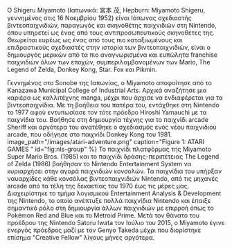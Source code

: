 Ο Shigeru Miyamoto (Ιαπωνικά: 宮本 茂, Hepburn: Miyamoto Shigeru, γεννημένος στις 16 Νοεμβρίου 1952) είναι Ιάπωνας σχεδιαστής βιντεοπαιχνιδιών,
παραγωγός και σκηνοθέτης παιχνιδιών στη Nintendo, όπου υπηρετεί ως ένας από τους αντιπροσωπευτικούς σκηνοθέτες της. Θεωρείται ευρέως ως ένας από 
τους πιο καταξιωμένους και επιδραστικούς σχεδιαστές στην ιστορία των βιντεοπαιχνιδιών, είναι ο δημιουργός μερικών από τα πιο αναγνωρισμένα και ευπώλητα 
franchise παιχνιδιών όλων των εποχών, συμπεριλαμβανομένων των Mario, The Legend of Zelda, Donkey Kong, Star. Fox και Pikmin.

Γεννημένος στο Sonobe της Ιαπωνίας, ο Miyamoto αποφοίτησε από το Kanazawa Municipal College of Industrial Arts. Αρχικά αναζήτησε μια καριέρα ως 
καλλιτέχνης manga, μέχρι που άρχισε να ενδιαφέρεται για τα βιντεοπαιχνίδια. Με τη βοήθεια του πατέρα του, εντάχθηκε στη Nintendo το 1977 αφού εντυπωσίασε
τον τότε πρόεδρο Hiroshi Yamauchi με τα παιχνίδια του. Βοήθησε στη δημιουργία τέχνης για το παιχνίδι arcade Sheriff και αργότερα του ανατέθηκε ο
σχεδιασμός ενός νέου παιχνιδιού arcade, που οδήγησε στο παιχνίδι Donkey Kong του 1981.
image_path="/images/atari-adventure.png" caption="Figure 1: ATARI GAMES " id="fig:nls-group" %}
Το παιχνίδι πλατφόρμας της Miyamoto Super Mario Bros. (1985) και το παιχνίδι δράσης-περιπέτειας The Legend of Zelda (1986) βοήθησαν το Nintendo Entertainment
System να κυριαρχήσει στην αγορά παιχνιδιών κονσολών. Τα παιχνίδια του υπήρξαν ναυαρχίδες κάθε κονσόλας βιντεοπαιχνιδιών Nintendo, από τις μηχανές arcade από τα 
τέλη της δεκαετίας του 1970 έως τις μέρες μας. Διαχειρίστηκε το τμήμα λογισμικού Entertainment Analysis & Development της Nintendo, το οποίο ανέπτυξε πολλά παιχνίδια 
Nintendo και έπαιξε σημαντικό ρόλο στη δημιουργία άλλων παιχνιδιών με επιρροή όπως το Pokémon Red and Blue και το Metroid Prime. Μετά τον θάνατο του προέδρου της
Nintendo Satoru Iwata τον Ιούλιο του 2015, ο Miyamoto έγινε ενεργός πρόεδρος μαζί με τον Genyo Takeda μέχρι που διορίστηκε επίσημα "Creative Fellow" λίγους μήνες
αργότερα.
